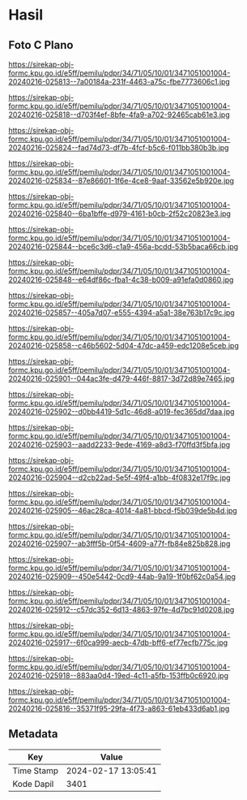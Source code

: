 # Hasil

## Foto C Plano

https://sirekap-obj-formc.kpu.go.id/e5ff/pemilu/pdpr/34/71/05/10/01/3471051001004-20240216-025813--7a00184a-231f-4463-a75c-fbe7773606c1.jpg

https://sirekap-obj-formc.kpu.go.id/e5ff/pemilu/pdpr/34/71/05/10/01/3471051001004-20240216-025818--d703f4ef-8bfe-4fa9-a702-92465cab61e3.jpg

https://sirekap-obj-formc.kpu.go.id/e5ff/pemilu/pdpr/34/71/05/10/01/3471051001004-20240216-025824--fad74d73-df7b-4fcf-b5c6-f011bb380b3b.jpg

https://sirekap-obj-formc.kpu.go.id/e5ff/pemilu/pdpr/34/71/05/10/01/3471051001004-20240216-025834--87e86601-1f6e-4ce8-9aaf-33562e5b920e.jpg

https://sirekap-obj-formc.kpu.go.id/e5ff/pemilu/pdpr/34/71/05/10/01/3471051001004-20240216-025840--6ba1bffe-d979-4161-b0cb-2f52c20823e3.jpg

https://sirekap-obj-formc.kpu.go.id/e5ff/pemilu/pdpr/34/71/05/10/01/3471051001004-20240216-025844--bce6c3d6-c1a9-456a-bcdd-53b5baca66cb.jpg

https://sirekap-obj-formc.kpu.go.id/e5ff/pemilu/pdpr/34/71/05/10/01/3471051001004-20240216-025848--e64df86c-fba1-4c38-b009-a91efa0d0860.jpg

https://sirekap-obj-formc.kpu.go.id/e5ff/pemilu/pdpr/34/71/05/10/01/3471051001004-20240216-025857--405a7d07-e555-4394-a5a1-38e763b17c9c.jpg

https://sirekap-obj-formc.kpu.go.id/e5ff/pemilu/pdpr/34/71/05/10/01/3471051001004-20240216-025858--c46b5602-5d04-47dc-a459-edc1208e5ceb.jpg

https://sirekap-obj-formc.kpu.go.id/e5ff/pemilu/pdpr/34/71/05/10/01/3471051001004-20240216-025901--044ac3fe-d479-446f-8817-3d72d89e7465.jpg

https://sirekap-obj-formc.kpu.go.id/e5ff/pemilu/pdpr/34/71/05/10/01/3471051001004-20240216-025902--d0bb4419-5d1c-46d8-a019-fec365dd7daa.jpg

https://sirekap-obj-formc.kpu.go.id/e5ff/pemilu/pdpr/34/71/05/10/01/3471051001004-20240216-025903--aadd2233-9ede-4169-a8d3-f70ffd3f5bfa.jpg

https://sirekap-obj-formc.kpu.go.id/e5ff/pemilu/pdpr/34/71/05/10/01/3471051001004-20240216-025904--d2cb22ad-5e5f-49f4-a1bb-4f0832e17f9c.jpg

https://sirekap-obj-formc.kpu.go.id/e5ff/pemilu/pdpr/34/71/05/10/01/3471051001004-20240216-025905--46ac28ca-4014-4a81-bbcd-f5b039de5b4d.jpg

https://sirekap-obj-formc.kpu.go.id/e5ff/pemilu/pdpr/34/71/05/10/01/3471051001004-20240216-025907--ab3fff5b-0f54-4609-a77f-fb84e825b828.jpg

https://sirekap-obj-formc.kpu.go.id/e5ff/pemilu/pdpr/34/71/05/10/01/3471051001004-20240216-025909--450e5442-0cd9-44ab-9a19-1f0bf62c0a54.jpg

https://sirekap-obj-formc.kpu.go.id/e5ff/pemilu/pdpr/34/71/05/10/01/3471051001004-20240216-025912--c57dc352-6d13-4863-97fe-4d7bc91d0208.jpg

https://sirekap-obj-formc.kpu.go.id/e5ff/pemilu/pdpr/34/71/05/10/01/3471051001004-20240216-025917--6f0ca999-aecb-47db-bff6-ef77ecfb775c.jpg

https://sirekap-obj-formc.kpu.go.id/e5ff/pemilu/pdpr/34/71/05/10/01/3471051001004-20240216-025918--883aa0d4-19ed-4c11-a5fb-153ffb0c6920.jpg

https://sirekap-obj-formc.kpu.go.id/e5ff/pemilu/pdpr/34/71/05/10/01/3471051001004-20240216-025816--35371f95-29fa-4f73-a863-61eb433d6ab1.jpg


## Metadata

| Key        | Value               |
| ---------- | ------------------- |
| Time Stamp | 2024-02-17 13:05:41 |
| Kode Dapil | 3401                |



